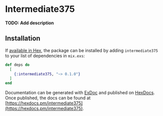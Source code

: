 # Intermediate375

**TODO: Add description**

## Installation

If [available in Hex](https://hex.pm/docs/publish), the package can be installed
by adding `intermediate375` to your list of dependencies in `mix.exs`:

```elixir
def deps do
  [
    {:intermediate375, "~> 0.1.0"}
  ]
end
```

Documentation can be generated with [ExDoc](https://github.com/elixir-lang/ex_doc)
and published on [HexDocs](https://hexdocs.pm). Once published, the docs can
be found at [https://hexdocs.pm/intermediate375](https://hexdocs.pm/intermediate375).

